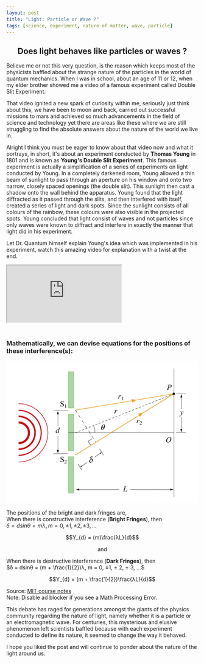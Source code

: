 ```yaml
---
layout: post
title: "Light: Particle or Wave ?"
tags: [science, experiment, nature of matter, wave, particle]
---
```


<center><h2>Does light behaves like particles or waves ?</h2></center>
Believe me or not this very question, is the reason which keeps most of the physicists baffled about the strange nature of the particles in the world of quantum mechanics. When I was in school, about an age of 11 or 12, when my elder brother showed me a video of a famous experiment called Double Slit Experiment.

That video ignited a new spark of curiosity within me, seriously just think about this, we have been to moon and back, carried out successful missions to mars and achieved so much advancements in the field of science and technology yet there are areas like these where we are still struggling to find the absolute answers about the nature of the world we live in. 

Alright I think you must be eager to know about that video now and what it portrays, in short, it's about an experiment conducted by __Thomas Young__ in 1801 and is known as __Young's Double Slit Experiment__. This famous experiment is actually a simplification of a series of experiments on light conducted by Young. In a completely darkened room, Young allowed a thin beam of sunlight to pass through an aperture on his window and onto two narrow, closely spaced openings (the double slit). This sunlight then cast a shadow onto the wall behind the apparatus. Young found that the light diffracted as it passed through the slits, and then interfered with itself, created a series of light and dark spots. Since the sunlight consists of all colours of the rainbow, these colours were also visible in the projected spots. Young concluded that light consist of waves and not particles since only waves were known to diffract and interfere in exactly the manner that light did in his experiment.

Let Dr. Quantum himself explain Young's idea which was implemented in his experiment, watch this amazing video for explanation with a twist at the end.

<div class="embed-responsive embed-responsive-16by9">
  <iframe class="embed-responsive-item" src="https://www.youtube.com/embed/DfPeprQ7oGc" allowfullscreen></iframe>
</div>

<br>
<h3>Mathematically, we can devise equations for the positions of these interference(s):</h3>

![Double-slit experiment ](/img/YDSE.png "Double-slit experiment")

The positions of the bright and dark fringes
are,<br>
When there is constructive interference (__Bright Fringes__), then<br>
$δ = dsinθ = mλ,  m = 0, ±1, ± 2, ± 3, ...$

$$Y_{d} = (m)\frac{λL}{d}$$

<center>and</center>

When there is destructive interference (__Dark Fringes__), then<br>
$δ = dsinθ = (m + \frac{1}{2})λ,  m = 0, ±1, ± 2, ± 3, ...$

$$Y_{d} = (m + \frac{1}{2})\frac{λL}{d}$$


Source: [MIT course notes](http://web.mit.edu/viz/EM/visualizations/coursenotes/modules/guide14.pdf)<br>
Note: Disable ad blocker if you see a Math Processing Error.

This debate has raged for generations amongst the giants of the physics community regarding the nature of light, namely whether it is a particle or an electromagnetic wave. For centuries, this mysterious and elusive phenomenon left scientists baffled because with each experiment conducted to define its nature, it seemed to change the way it behaved.

I hope you liked the post and will continue to ponder about the nature of the light around us.
